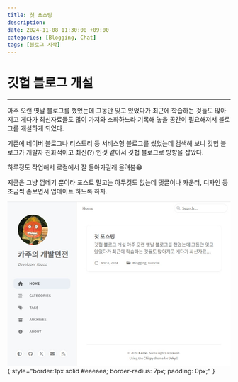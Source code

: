 ```yaml
---
title: 첫 포스팅
description: 
date: 2024-11-08 11:30:00 +09:00
categories: [Blogging, Chat]
tags: [블로그 시작]
---
```


# 깃헙 블로그 개설
---

아주 오랜 옛날 블로그를 했었는데 그동안 잊고 있었다가 최근에 학습하는 것들도 많아지고 게다가 최신자료들도 많이 가져와 소화하느라 기록해 놓을 공간이 필요해져서 블로그를 개설하게 되었다.

기존에 네이버 블로그나 티스토리 등 서비스형 블로그를 썼었는데 검색해 보니 깃헙 블로그가 개발자 친화적이고 최신(?) 인것 같아서 깃헙 블로그로 방향을 잡았다.

하루정도 작업해서 로컬에서 잘 돌아가길래 올려봄😁

지금은 그냥 껍데기 뿐이라 포스트 말고는 아무것도 없는데 댓글이나 카운터, 디자인 등 조금씩 손보면서 업데이트 하도록 하자.

![스크린샷](/assets/img/post/2024-11-08/2024-11-08_github_blog.jpg){:style="border:1px solid #eaeaea; border-radius: 7px; padding: 0px;" }

